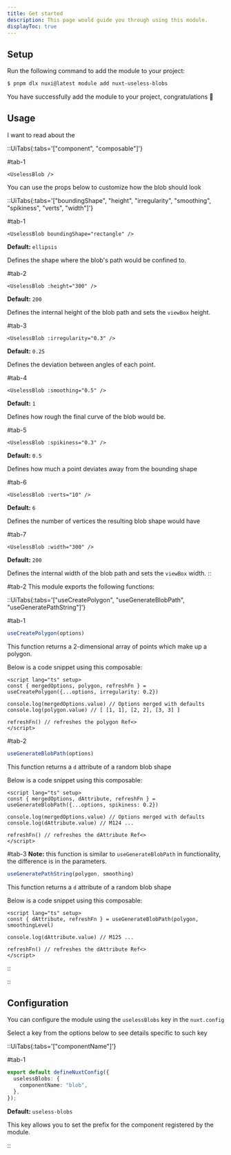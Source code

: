 ```yaml
---
title: Get started
description: This page would guide you through using this module.
displayToc: true
---
```


## Setup

Run the following command to add the module to your project:

```bash [>_]
$ pnpm dlx nuxi@latest module add nuxt-useless-blobs
```

You have successfully add the module to your project, congratulations 🎉

## Usage

I want to read about the

::UiTabs{:tabs='["component", "composable"]'}

#tab-1
```vue
<UselessBlob />
````

You can use the props below to customize how the blob should look

::UiTabs{:tabs='["boundingShape", "height", "irregularity", "smoothing", "spikiness", "verts", "width"]'}

#tab-1
```vue
<UselessBlob boundingShape="rectangle" />
```

**Default:** `ellipsis`

Defines the shape where the blob's path would be confined to.

#tab-2
```vue
<UselessBlob :height="300" />
```

**Default:** `200`

Defines the internal height of the blob path and sets the `viewBox` height.

#tab-3
```vue
<UselessBlob :irregularity="0.3" />
```

**Default:** `0.25`

Defines the deviation between angles of each point.

#tab-4
```vue
<UselessBlob :smoothing="0.5" />
```

**Default:** `1`

Defines how rough the final curve of the blob would be.

#tab-5
```vue
<UselessBlob :spikiness="0.3" />
```

**Default:** `0.5`

Defines how much a point deviates away from the bounding shape

#tab-6
```vue
<UselessBlob :verts="10" />
```

**Default:** `6`

Defines the number of vertices the resulting blob shape would have

#tab-7
```vue
<UselessBlob :width="300" />
```

**Default:** `200`

Defines the internal width of the blob path and sets the `viewBox` width.
::

#tab-2
This module exports the following functions:

::UiTabs{:tabs='["useCreatePolygon", "useGenerateBlobPath", "useGeneratePathString"]'}

#tab-1
```ts
useCreatePolygon(options)
```

This function returns a 2-dimensional array of points which make up a polygon.

Below is a code snippet using this composable:

```vue [YourComponent]
<script lang="ts" setup>
const { mergedOptions, polygon, refreshFn } = useCreatePolygon({...options, irregularity: 0.2})

console.log(mergedOptions.value) // Options merged with defaults
console.log(polygon.value) // [ [1, 1], [2, 2], [3, 3] ]

refreshFn() // refreshes the polygon Ref<>
</script>
```

#tab-2
```ts
useGenerateBlobPath(options)
```

This function returns a `d` attribute of a random blob shape

Below is a code snippet using this composable:

```vue [YourComponent]
<script lang="ts" setup>
const { mergedOptions, dAttribute, refreshFn } = useGenerateBlobPath({...options, spikiness: 0.2})

console.log(mergedOptions.value) // Options merged with defaults
console.log(dAttribute.value) // M124 ...

refreshFn() // refreshes the dAttribute Ref<>
</script>
```

#tab-3
**Note:** this function is similar to `useGenerateBlobPath` in functionality, the difference is in the parameters.

```ts
useGeneratePathString(polygon, smoothing)
```

This function returns a `d` attribute of a random blob shape

Below is a code snippet using this composable:

```vue [YourComponent]
<script lang="ts" setup>
const { dAttribute, refreshFn } = useGenerateBlobPath(polygon, smoothingLevel)

console.log(dAttribute.value) // M125 ...

refreshFn() // refreshes the dAttribute Ref<>
</script>
```
::

::

## Configuration

You can configure the module using the `uselessBlobs` key in the `nuxt.config`

Select a key from the options below to see details specific to such key

::UiTabs{:tabs='["componentName"]'}

#tab-1
```ts [nuxt.config]
export default defineNuxtConfig({
  uselessBlobs: {
    componentName: "blob",
  },
});
```

**Default:** `useless-blobs`

This key allows you to set the prefix for the component registered by the module.

::
